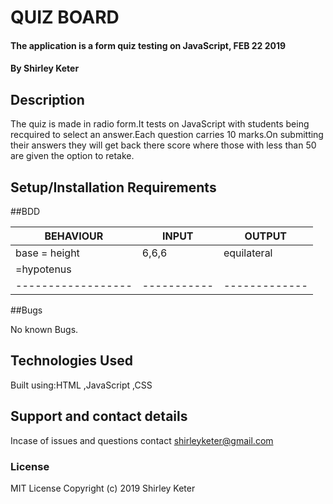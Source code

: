 # QUIZ BOARD
#### The application is a form quiz testing on JavaScript, FEB 22 2019
#### By **Shirley Keter**
## Description
The quiz is made in radio form.It tests on JavaScript with students being recquired to select an answer.Each question carries 10 marks.On submitting their answers they will get back there score where those with less than 50 are given the option to retake.

## Setup/Installation Requirements


##BDD

|   BEHAVIOUR      | INPUT     | OUTPUT      |
|------------------|-----------|-------------|      
|base = height     |  6,6,6    | equilateral | |                  |           |             |
| =hypotenus       |           |             |   
|------------------|-----------|-------------|      |base = height or  |  6,6,5    | isoscelese  ||



##Bugs

No known Bugs.

## Technologies Used

Built using:HTML ,JavaScript ,CSS

## Support and contact details

Incase of issues and questions contact shirleyketer@gmail.com

### License

MIT License
Copyright (c) 2019 Shirley Keter
